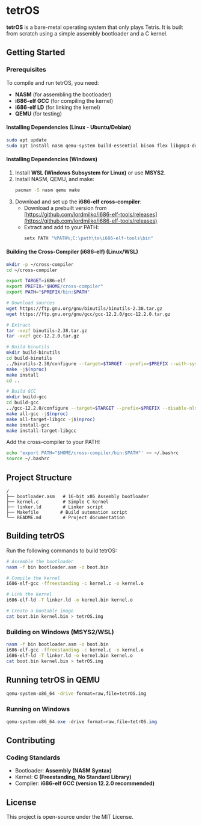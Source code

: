 # tetrOS

**tetrOS** is a bare-metal operating system that only plays Tetris. It is built from scratch using a simple assembly bootloader and a C kernel.

## Getting Started

### Prerequisites
To compile and run tetrOS, you need:
- **NASM** (for assembling the bootloader)
- **i686-elf GCC** (for compiling the kernel)
- **i686-elf LD** (for linking the kernel)
- **QEMU** (for testing)

#### Installing Dependencies (Linux - Ubuntu/Debian)
```bash
sudo apt update
sudo apt install nasm qemu-system build-essential bison flex libgmp3-dev libmpc-dev libmpfr-dev texinfo
```

#### Installing Dependencies (Windows)
1. Install **WSL (Windows Subsystem for Linux)** or use **MSYS2**.
2. Install NASM, QEMU, and make:
   ```bash
   pacman -S nasm qemu make
   ```
3. Download and set up the **i686-elf cross-compiler**:
   - Download a prebuilt version from [https://github.com/lordmilko/i686-elf-tools/releases](https://github.com/lordmilko/i686-elf-tools/releases)
   - Extract and add to your PATH:
     ```powershell
     setx PATH "%PATH%;C:\path\to\i686-elf-tools\bin"
     ```

#### Building the Cross-Compiler (i686-elf) (Linux/WSL)
```bash
mkdir -p ~/cross-compiler
cd ~/cross-compiler

export TARGET=i686-elf
export PREFIX="$HOME/cross-compiler"
export PATH="$PREFIX/bin:$PATH"

# Download sources
wget https://ftp.gnu.org/gnu/binutils/binutils-2.38.tar.gz
wget https://ftp.gnu.org/gnu/gcc/gcc-12.2.0/gcc-12.2.0.tar.gz

# Extract
tar -xvzf binutils-2.38.tar.gz
tar -xvzf gcc-12.2.0.tar.gz

# Build binutils
mkdir build-binutils
cd build-binutils
../binutils-2.38/configure --target=$TARGET --prefix=$PREFIX --with-sysroot --disable-nls --disable-werror
make -j$(nproc)
make install
cd ..

# Build GCC
mkdir build-gcc
cd build-gcc
../gcc-12.2.0/configure --target=$TARGET --prefix=$PREFIX --disable-nls --enable-languages=c --without-headers
make all-gcc -j$(nproc)
make all-target-libgcc -j$(nproc)
make install-gcc
make install-target-libgcc
```

Add the cross-compiler to your PATH:
```bash
echo 'export PATH="$HOME/cross-compiler/bin:$PATH"' >> ~/.bashrc
source ~/.bashrc
```

## Project Structure
```
/
├── bootloader.asm   # 16-bit x86 Assembly bootloader
├── kernel.c         # Simple C kernel
├── linker.ld        # Linker script
├── Makefile        # Build automation script
└── README.md        # Project documentation
```

## Building tetrOS
Run the following commands to build tetrOS:
```bash
# Assemble the bootloader
nasm -f bin bootloader.asm -o boot.bin

# Compile the kernel
i686-elf-gcc -ffreestanding -c kernel.c -o kernel.o

# Link the kernel
i686-elf-ld -T linker.ld -o kernel.bin kernel.o

# Create a bootable image
cat boot.bin kernel.bin > tetrOS.img
```

### Building on Windows (MSYS2/WSL)
```bash
nasm -f bin bootloader.asm -o boot.bin
i686-elf-gcc -ffreestanding -c kernel.c -o kernel.o
i686-elf-ld -T linker.ld -o kernel.bin kernel.o
cat boot.bin kernel.bin > tetrOS.img
```

## Running tetrOS in QEMU
```bash
qemu-system-x86_64 -drive format=raw,file=tetrOS.img
```

### Running on Windows
```powershell
qemu-system-x86_64.exe -drive format=raw,file=tetrOS.img
```

## Contributing
### Coding Standards
- Bootloader: **Assembly (NASM Syntax)**
- Kernel: **C (Freestanding, No Standard Library)**
- Compiler: **i686-elf GCC (version 12.2.0 recommended)**

## License
This project is open-source under the MIT License.

